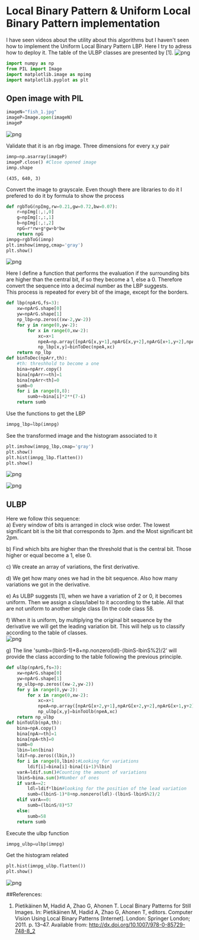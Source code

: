 
# Local Binary Pattern & Uniform Local Binary Pattern implementation

I have seen videos about the utility about this algorithms but I haven't seen how to implement the Uniform Local Binary Pattern LBP. Here I try to adress how to deploy it.  The table of the ULBP classes are presented by [1]. 
![png](ulbp_table.png)



```python
import numpy as np
from PIL import Image
import matplotlib.image as mpimg
import matplotlib.pyplot as plt
```

## Open image with PIL


```python
imageN="fish_1.jpg"
imageP=Image.open(imageN)
imageP
```




![png](output_4_0.png)



Validate that it is an rbg image. Three dimensions for every x,y pair


```python
imnp=np.asarray(imageP)
imageP.close() #Close opened image
imnp.shape
```




    (435, 640, 3)



Convert the image to grayscale. Even though there are libraries to do it I prefered to do it by formula to show the process


```python
def rgbToG(npImg,rw=0.21,gw=0.72,bw=0.07):
    r=npImg[:,:,0]
    g=npImg[:,:,1]
    b=npImg[:,:,2]
    npG=r*rw+g*gw+b*bw
    return npG
imnpg=rgbToG(imnp)
plt.imshow(imnpg,cmap='gray')
plt.show()
```


![png](output_8_0.png)


Here I define a function that performs the evaluation if the surrounding bits are higher than the central bit, if so they become a 1, else a 0. Therefore convert the sequence into a decimal number as the LBP suggests.  
This process is repeated for every bit of the image, except for the borders.


```python
def lbp(npArG,fs=3):
    xw=npArG.shape[0]
    yw=npArG.shape[1]
    np_lbp=np.zeros((xw-2,yw-2))
    for y in range(0,yw-2):
        for x in range(0,xw-2):
            xc=x+1
            npeA=np.array([npArG[x,y+1],npArG[x,y+2],npArG[x+1,y+2],npArG[x+2,y+2],npArG[x+2,y+1],npArG[x+2,y],npArG[x+1,y],npArG[x,y]])
            np_lbp[x,y]=binToDec(npeA,xc)
    return np_lbp
def binToDec(npArr,th):
    #th: threshhold to become a one
    bina=npArr.copy()
    bina[npArr>=th]=1
    bina[npArr<th]=0
    sumb=0
    for i in range(0,8):
        sumb+=bina[i]*2**(7-i)
    return sumb
```

Use the functions to get the LBP


```python
imnpg_lbp=lbp(imnpg)
```

See the transformed image and the histogram associated to it


```python
plt.imshow(imnpg_lbp,cmap='gray')
plt.show()
plt.hist(imnpg_lbp.flatten())
plt.show()
```


![png](output_14_0.png)



![png](output_14_1.png)


## ULBP 

Here we follow this sequence:  
a) Every window of bits is arranged in clock wise order. The lowest significant bit is the bit that corresponds to 3pm. and the Most significant bit 2pm.  

b) Find which bits are higher than the threshold that is the central bit. Those higher or equal become a 1, else 0.  

c) We create an array of variations, the first derivative.  

d) We get how many ones we had in the bit sequence. Also how many variations we got in the derivative.  

e) As ULBP suggests [1], when we have a variation of 2 or 0, it becomes uniform. Then we assign a class/label to it according to the table. All that are not uniform to another single class (In the code class 58.  

f) When it is uniform, by multiplying the original bit sequence by the derivative we will get the leading variation  bit. This will help us to classify according to the table of classes.  
![png](CodeCogsEqn.gif)

g) The line 'sumb=(lbinS-1)*8+np.nonzero(ldl)-(lbinS-lbinS%2)/2' will provide the class according to the table following the previous principle.  



```python
def ulbp(npArG,fs=3):
    xw=npArG.shape[0]
    yw=npArG.shape[1]
    np_ulbp=np.zeros((xw-2,yw-2))
    for y in range(0,yw-2):
        for x in range(0,xw-2):
            xc=x+1
            npeA=np.array([npArG[x+2,y+1],npArG[x+2,y+2],npArG[x+1,y+2],npArG[x,y+2],npArG[x,y+1],npArG[x,y],npArG[x+1,y],npArG[x+2,y]])
            np_ulbp[x,y]=binToUlb(npeA,xc)
    return np_ulbp
def binToUlb(npA,th):
    bina=npA.copy()
    bina[npA>=th]=1
    bina[npA<th]=0
    sumb=0
    lbin=len(bina)
    ldif=np.zeros((lbin,))
    for i in range(0,lbin):#Looking for variations
        ldif[i]=bina[i]-bina[(i+1)%lbin]
    varA=ldif.sum()#Counting the amount of variations
    lbinS=bina.sum()#Number of ones
    if varA==2:
        ldl=ldif*lbin#looking for the position of the lead variation
        sumb=(lbinS-1)*8+np.nonzero(ldl)-(lbinS-lbinS%2)/2
    elif varA==0:
        sumb=(lbinS/8)*57
    else:
        sumb=58
    return sumb    
```

Execute the ulbp function


```python
imnpg_ulbp=ulbp(imnpg)
```

Get the histogram related


```python
plt.hist(imnpg_ulbp.flatten())
plt.show()
```


![png](output_21_0.png)

##References:
1. 	Pietikäinen M, Hadid A, Zhao G, Ahonen T. Local Binary Patterns for Still Images. In: Pietikäinen M, Hadid A, Zhao G, Ahonen T, editors. Computer Vision Using Local Binary Patterns [Internet]. London: Springer London; 2011. p. 13–47. Available from: http://dx.doi.org/10.1007/978-0-85729-748-8_2